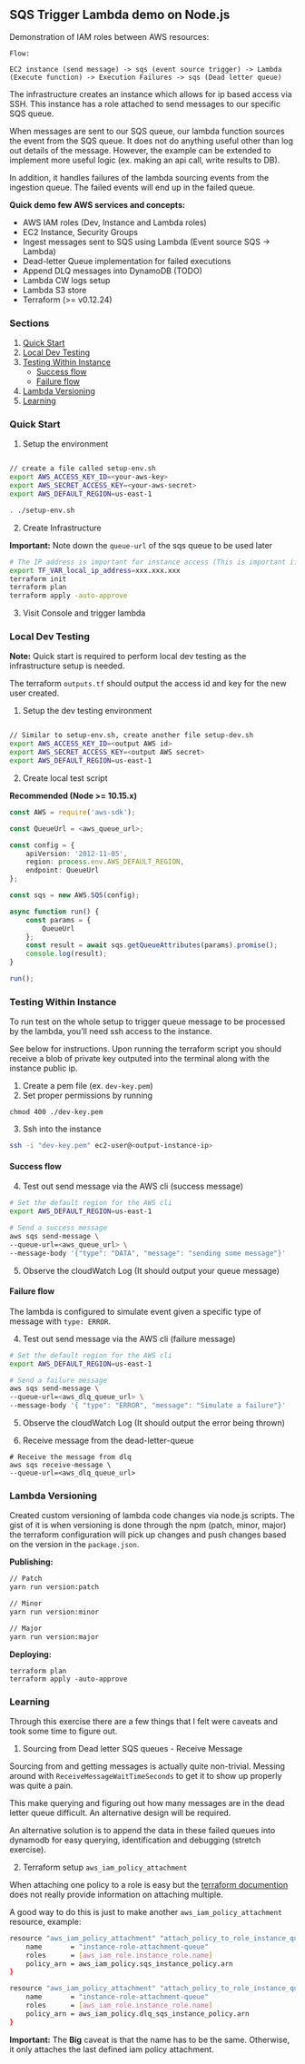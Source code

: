 ## SQS Trigger Lambda demo on Node.js


Demonstration of IAM roles between AWS resources:  

```
Flow:

EC2 instance (send message) -> sqs (event source trigger) -> Lambda (Execute function) -> Execution Failures -> sqs (Dead letter queue)

```

The infrastructure creates an instance which allows for ip based access via SSH.
This instance has a role attached to send messages to our specific SQS queue.

When messages are sent to our SQS queue, our lambda function sources the event from the SQS queue. It does not do anything useful
other than log out details of the message. However, the example can be extended to implement more useful logic (ex. making an api call, write results to DB).

In addition, it handles failures of the lambda sourcing events from the ingestion queue. The failed events will end up in the failed queue.

**Quick demo few AWS services and concepts:**

- AWS IAM roles (Dev, Instance and Lambda roles)
- EC2 Instance, Security Groups 
- Ingest messages sent to SQS using Lambda (Event source SQS -> Lambda)
- Dead-letter Queue implementation for failed executions
- Append DLQ messages into DynamoDB (TODO)
- Lambda CW logs setup 
- Lambda S3 store 
- Terraform (>= v0.12.24)

### Sections

1. [Quick Start](#quick-start)  
2. [Local Dev Testing](#local-dev-testing)  
3. [Testing Within Instance](#testing-within-instance)
    - [Success flow](#success-flow)  
    - [Failure flow](#failure-flow)  
4. [Lambda Versioning](#lambda-versioning)  
5. [Learning](#learning)

### Quick Start

1. Setup the environment   
```sh

// create a file called setup-env.sh 
export AWS_ACCESS_KEY_ID=<your-aws-key>
export AWS_SECRET_ACCESS_KEY=<your-aws-secret>
export AWS_DEFAULT_REGION=us-east-1

. ./setup-env.sh
```

2. Create Infrastructure  

**Important:** Note down the `queue-url` of the sqs queue to be used later

```sh
# The IP address is important for instance access (This is important if you want to test with instance)
export TF_VAR_local_ip_address=xxx.xxx.xxx 
terraform init
terraform plan
terraform apply -auto-approve 
```

3. Visit Console and trigger lambda   

### Local Dev Testing 

**Note:** Quick start is required to perform local dev testing as the infrastructure setup is needed.

The terraform `outputs.tf` should output the access id and key for the new user created.

1. Setup the dev testing environment

```sh

// Similar to setup-env.sh, create another file setup-dev.sh
export AWS_ACCESS_KEY_ID=<output AWS id>
export AWS_SECRET_ACCESS_KEY=<output AWS secret>
export AWS_DEFAULT_REGION=us-east-1
```

2. Create local test script 

**Recommended (Node >= 10.15.x)**


```ts
const AWS = require('aws-sdk');

const QueueUrl = <aws_queue_url>;

const config = {
    apiVersion: '2012-11-05',
    region: process.env.AWS_DEFAULT_REGION,
    endpoint: QueueUrl
};

const sqs = new AWS.SQS(config);

async function run() {
    const params = {
        QueueUrl
    };
    const result = await sqs.getQueueAttributes(params).promise();
    console.log(result);
}

run();
```
### Testing Within Instance 

To run test on the whole setup to trigger queue message to be processed by the lambda, you’ll need ssh access to the instance.

See below for instructions. Upon running the terraform script you should receive a blob of private key outputed into the terminal along with the instance public ip.


1. Create a pem file (ex. `dev-key.pem`)
2. Set proper permissions by running  
```
chmod 400 ./dev-key.pem
```
3. Ssh into the instance

```sh
ssh -i "dev-key.pem" ec2-user@<output-instance-ip>
```

#### Success flow
4. Test out send message via the AWS cli (success message)

```sh
# Set the default region for the AWS cli
export AWS_DEFAULT_REGION=us-east-1

# Send a success message 
aws sqs send-message \
--queue-url=<aws_queue_url> \
--message-body '{"type": "DATA", "message": "sending some message"}'
```

5. Observe the cloudWatch Log (It should output your queue message)

#### Failure flow

The lambda is configured to simulate event given a specific type of message with `type: ERROR`.

4. Test out send message via the AWS cli (failure message)

```sh
# Set the default region for the AWS cli
export AWS_DEFAULT_REGION=us-east-1

# Send a failure message
aws sqs send-message \
--queue-url=<aws_dlq_queue_url> \
--message-body '{ "type": "ERROR", "message": "Simulate a failure"}'
```
5. Observe the cloudWatch Log (It should output the error being thrown)

6. Receive message from the dead-letter-queue

```
# Receive the message from dlq 
aws sqs receive-message \
--queue-url=<aws_dlq_queue_url>
```

### Lambda Versioning 

Created custom versioning of lambda code changes via node.js scripts. The gist of it is when versioning is done through the npm (patch, minor, major) the terraform configuration will pick up changes and push changes based on the version in the `package.json`. 


**Publishing:**
```sh
// Patch
yarn run version:patch

// Minor 
yarn run version:minor

// Major 
yarn run version:major
```

**Deploying:**

```
terraform plan
terraform apply -auto-approve 
```

### Learning

Through this exercise there are a few things that I felt were caveats and took some time to figure out.

1. Sourcing from Dead letter SQS queues - Receive Message

Sourcing from and getting messages is actually quite non-trivial. Messing around with `ReceiveMessageWaitTimeSeconds` to get it to show up properly was quite a pain.

This make querying and figuring out how many messages are in the dead letter queue difficult. An alternative design will be required.

An alternative solution is to append the data in these failed queues into dynamodb for easy querying, identification and debugging (stretch exercise).

2. Terraform setup  `aws_iam_policy_attachment`

When attaching one policy to a role is easy but the [terraform documention](https://registry.terraform.io/providers/hashicorp/aws/latest/docs/resources/iam_policy_attachment) does not really provide information on attaching multiple.

A good way to do this is just to make another `aws_iam_policy_attachment` resource, example:

```sh
resource "aws_iam_policy_attachment" "attach_policy_to_role_instance_queue" {
    name       = "instance-role-attachment-queue"
    roles      = [aws_iam_role.instance_role.name]
    policy_arn = aws_iam_policy.sqs_instance_policy.arn
}

resource "aws_iam_policy_attachment" "attach_policy_to_role_instance_queue-dlq" {
    name       = "instance-role-attachment-queue"
    roles      = [aws_iam_role.instance_role.name]
    policy_arn = aws_iam_policy.dlq_sqs_instance_policy.arn
}
```

**Important:** The **Big** caveat is that the name has to be the same. Otherwise, it only attaches the last defined iam policy attachment.

